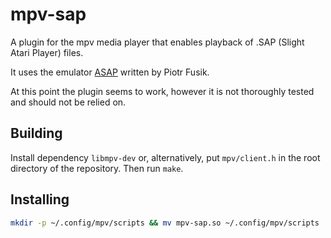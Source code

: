 # mpv-sap
A plugin for the mpv media player that enables playback of .SAP (Slight Atari Player) files.

It uses the emulator [ASAP](http://asap.sourceforge.net/) written by Piotr
Fusik.

At this point the plugin seems to work, however it is not thoroughly tested and
should not be relied on.

## Building
Install dependency `libmpv-dev` or, alternatively, put `mpv/client.h` in the
root directory of the repository. Then run `make`.

## Installing
```sh
mkdir -p ~/.config/mpv/scripts && mv mpv-sap.so ~/.config/mpv/scripts
```

